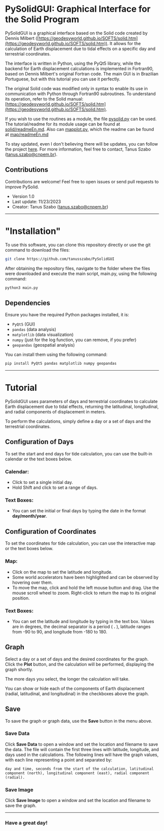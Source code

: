 # PySolidGUI: Graphical Interface for the Solid Program

PySolidGUI is a graphical interface based on the Solid code created by Dennis Milbert ([https://geodesyworld.github.io/SOFTS/solid.htm](https://geodesyworld.github.io/SOFTS/solid.htm)). It allows for the calculation of Earth displacement due to tidal effects on a specific day and terrestrial coordinates.

The interface is written in Python, using the PyQt5 library, while the backend for Earth displacement calculations is implemented in Fortran90, based on Dennis Milbert's original Fortran code. The main GUI is in Brazilian Portuguese, but with this tutorial you can use it perfectly.

The original Solid code was modified only in syntax to enable its use in communication with Python through Fortran90 subroutines. To understand its operation, refer to the Solid manual: [https://geodesyworld.github.io/SOFTS/solid.htm](https://geodesyworld.github.io/SOFTS/solid.htm).

If you wish to use the routines as a module, the file [pysolid.py](solid/pysolid.py) can be used. The tutorial/readme for its module usage can be found at [solid/readmeEn.md](solid/readmeEn.md). Also can [mapplot.py](map/mapplot.py), which the readme can be found at [map/readmeEn.md](map/readmeEn.md)

To stay updated, even I don't believing there will be updates, you can follow the project [here](https://github.com/tanusszabo/PySolidGUI). For more information, feel free to contact, Tanus Szabo (tanus.szabo@cnpem.br).

## Contributions
Contributions are welcome! Feel free to open issues or send pull requests to improve PySolid.

- Version 1.0
- Last update: 11/23/2023
- Creator: Tanus Szabo (tanus.szabo@cnpem.br)

---
# "Installation"
To use this software, you can clone this repository directly or use the git command to download the files:
``` bash
git clone https://github.com/tanusszabo/PySolidGUI
```

After obtaining the repository files, navigate to the folder where the files were downloaded and execute the main script, main.py, using the following command:
``` bash
python3 main.py
```

## Dependencies
Ensure you have the required Python packages installed, it is:
- ```PyQt5``` (GUI)
- ```pandas``` (data analysis)
- ```matplotlib``` (data visualization)
- ```numpy``` (just for the log function, you can remove, if you prefer)
- ```geopandas``` (geospatial analysis)

You can install them using the following command:

```bash
pip install PyQt5 pandas matplotlib numpy geopandas
```

---
# Tutorial
PySolidGUI uses parameters of days and terrestrial coordinates to calculate Earth displacement due to tidal effects, returning the latitudinal, longitudinal, and radial components of displacement in meters.

To perform the calculations, simply define a day or a set of days and the terrestrial coordinates.


## Configuration of Days

To set the start and end days for tide calculation, you can use the built-in calendar or the text boxes below.

### Calendar:

- Click to set a single initial day.
- Hold Shift and click to set a range of days.

### Text Boxes:

- You can set the initial or final days by typing the date in the format **day/month/year**.


## Configuration of Coordinates

To set the coordinates for tide calculation, you can use the interactive map or the text boxes below.

### Map:

- Click on the map to set the latitude and longitude.
- Some world accelerators have been highlighted and can be observed by hovering over them.
- To move the map, click and hold the left mouse button and drag. Use the mouse scroll wheel to zoom. Right-click to return the map to its original position.

### Text Boxes:

- You can set the latitude and longitude by typing in the text box. Values are in degrees, the decimal separator is a period ( **.** ), latitude ranges from -90 to 90, and longitude from -180 to 180.

## Graph

Select a day or a set of days and the desired coordinates for the graph. Click the **Plot** button, and the calculation will be performed, displaying the graph shortly.

The more days you select, the longer the calculation will take.

You can show or hide each of the components of Earth displacement (radial, latitudinal, and longitudinal) in the checkboxes above the graph.


## Save

To save the graph or graph data, use the **Save** button in the menu above.

### Save Data

Click **Save Data** to open a window and set the location and filename to save the data. The file will contain the first three lines with latitude, longitude, and days used in the calculations. The following lines will have the graph values, with each line representing a point and separated by:

    day and time, seconds from the start of the calculation, latitudinal component (north), longitudinal component (east), radial component (radial).

### Save Image

Click **Save Image** to open a window and set the location and filename to save the graph.

---

### Have a great day!
